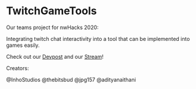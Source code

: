 # TwitchGameTools
Our teams project for nwHacks 2020:

Integrating twitch chat interactivity into a tool that can be implemented into games easily.

Check out our [Devpost](https://devpost.com/software/twitch-game-tools) and our [Stream](https://www.twitch.tv/epicyasuokid2007)!

Creators:

@InhoStudios @thebitsbud @jpg157 @adityanaithani
